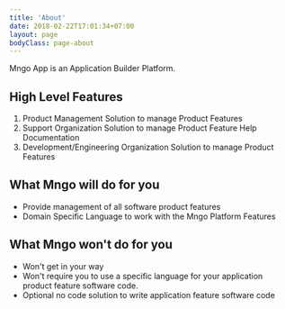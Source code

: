 ```yaml
---
title: 'About'
date: 2018-02-22T17:01:34+07:00
layout: page
bodyClass: page-about
---
```


Mngo App is an Application Builder Platform. 

## High Level Features

1. Product Management Solution to manage Product Features
2. Support Organization Solution to manage Product Feature Help Documentation
3. Development/Engineering Organization Solution to manage Product Features

## What Mngo will do for you
- Provide management of all software product features
- Domain Specific Language to work with the Mngo Platform Features

## What Mngo won't do for you
- Won't get in your way
- Won't require you to use a specific language for your application product feature software code. 
- Optional no code solution to write application feature software code

<!-- ## Why use Mngo?

## Why would I use Mngo when I can use Aha or Jira to manage my Product Features

## Why would I use Mngo for my Support Organization when I could use a Product like Pendo? -->
